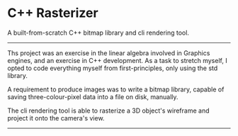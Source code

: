 # C++ Rasterizer
A built-from-scratch C++ bitmap library and cli rendering tool.

---

Ths project was an exercise in the linear algebra involved in Graphics engines, and an exercise in C++ development.
As a task to stretch myself, I opted to code everything myself from first-principles, only using the std library.

A requirement to produce images was to write a bitmap library, capable of saving three-colour-pixel data into a file on disk, manually.

The cli rendering tool is able to rasterize a 3D object's wireframe and project it onto the camera's view.

---
